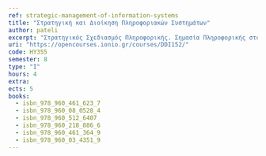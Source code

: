 ```yaml
---
ref: strategic-management-of-information-systems
title: "Στρατηγική και Διοίκηση Πληροφοριακών Συστημάτων"
author: pateli
excerpt: "Στρατηγικός Σχεδιασμός Πληροφορικής. Σημασία Πληροφορικής στους οργανισμούς. Στρατηγικός Σχεδιασμός Π.Σ. Ευθυγράμμιση Πληροφορικής με Επιχειρηματικές Διαδικασίες. Μοντελοποίηση και Αναδιοργάνωση Επιχειρησιακών Διαδικασιών (Business Process Reengineering – BPR). Διαχείριση και αξιολόγηση πληροφοριακών πόρων. Παροχή υπηρεσιών πληροφορικής στους οργανισμούς. Αξιολόγηση έργων πληροφορικής."
uri: "https://opencourses.ionio.gr/courses/DDI152/"
code: ΗΥ355
semester: 8
type: "I"
hours: 4
extra: 
ects: 5
books:
  - isbn_978_960_461_623_7
  - isbn_978_960_08_0528_4
  - isbn_978_960_512_6407
  - isbn_978_960_218_886_6
  - isbn_978_960_461_364_9
  - isbn_978_960_03_4351_9
---
```


